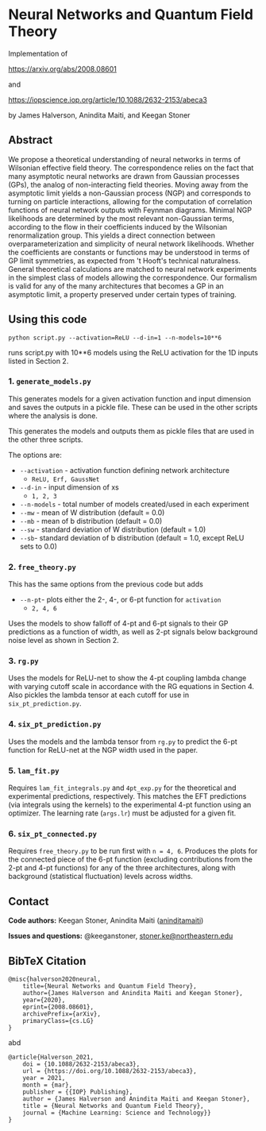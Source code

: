 # Neural Networks and Quantum Field Theory

Implementation of 

https://arxiv.org/abs/2008.08601

and

https://iopscience.iop.org/article/10.1088/2632-2153/abeca3

by James Halverson, Anindita Maiti, and Keegan Stoner

## Abstract

We propose a theoretical understanding of neural networks in terms of Wilsonian effective field theory. The correspondence relies on the fact that many asymptotic neural networks are drawn from Gaussian processes (GPs), the analog of non-interacting field theories. Moving away from the asymptotic limit yields a non-Gaussian process (NGP) and corresponds to turning on particle interactions, allowing for the computation of correlation functions of neural network outputs with Feynman diagrams. Minimal NGP likelihoods are determined by the most relevant non-Gaussian terms, according to the flow in their coefficients induced by the Wilsonian renormalization group. This yields a direct connection between overparameterization and simplicity of neural network likelihoods. Whether the coefficients are constants or functions may be understood in terms of GP limit symmetries, as expected from 't Hooft's technical naturalness. General theoretical calculations are matched to neural network experiments in the simplest class of models allowing the correspondence. Our formalism is valid for any of the many architectures that becomes a GP in an asymptotic limit, a property preserved under certain types of training.


## Using this code

```python script.py --activation=ReLU --d-in=1 --n-models=10**6```

runs script.py with 10**6 models using the ReLU activation for the 1D inputs listed in Section 2. 

### 1. ```generate_models.py```

This generates models for a given activation function and input dimension and saves the outputs in a pickle file. These can be used in the other scripts where the analysis is done.

This generates the models and outputs them as pickle files that are used in the other three scripts.

The options are:

- ```--activation``` - activation function defining network architecture
    - ```ReLU, Erf, GaussNet```
- ```--d-in``` - input dimension of xs
    - ```1, 2, 3```
- ```--n-models``` - total number of models created/used in each experiment
- ```--mw``` - mean of W distribution (default = 0.0)
- ```--mb```  - mean of b distribution (default = 0.0)
- ```--sw``` - standard deviation of W distribution (default = 1.0)
- ```--sb```- standard deviation of b distribution (default = 1.0, except ReLU sets to 0.0)


### 2. ```free_theory.py```

This has the same options from the previous code but adds
- ```--n-pt```- plots either the 2-, 4-, or 6-pt function for ```activation```
    - ```2, 4, 6```

Uses the models to show falloff of 4-pt and 6-pt signals to their GP predictions as a function of width, as well as 2-pt signals below background noise level as shown in Section 2.

### 3. ```rg.py```

Uses the models for ReLU-net to show the 4-pt coupling lambda change with varying cutoff scale in accordance with the RG equations in Section 4. Also pickles the lambda tensor at each cutoff for use in ```six_pt_prediction.py```.

### 4. ```six_pt_prediction.py```

Uses the models and the lambda tensor from ```rg.py``` to predict the 6-pt function for ReLU-net at the NGP width used in the paper.


### 5. ```lam_fit.py```

Requires ```lam_fit_integrals.py``` and ```4pt_exp.py``` for the theoretical and experimental predictions, respectively. This matches the EFT predictions (via integrals using the kernels) to the experimental 4-pt function using an optimizer. The learning rate (```args.lr```) must be adjusted for a given fit. 

### 6. ```six_pt_connected.py```

Requires ```free_theory.py``` to be run first with ```n = 4, 6```. Produces the plots for the connected piece of the 6-pt function (excluding contributions from the 2-pt and 4-pt functions) for any of the three architectures, along with background (statistical fluctuation) levels across widths.

## Contact

**Code authors:** Keegan Stoner, Anindita Maiti ([aninditamaiti](https://github.com/aninditamaiti))<p> 

**Issues and questions:** @keeganstoner, stoner.ke@northeastern.edu <p>


## BibTeX Citation
``` 
@misc{halverson2020neural,
    title={Neural Networks and Quantum Field Theory},
    author={James Halverson and Anindita Maiti and Keegan Stoner},
    year={2020},
    eprint={2008.08601},
    archivePrefix={arXiv},
    primaryClass={cs.LG}
}
```


abd

```
@article{Halverson_2021,
	doi = {10.1088/2632-2153/abeca3},
	url = {https://doi.org/10.1088/2632-2153/abeca3},
	year = 2021,
	month = {mar},
	publisher = {{IOP} Publishing},
	author = {James Halverson and Anindita Maiti and Keegan Stoner},
	title = {Neural Networks and Quantum Field Theory},
	journal = {Machine Learning: Science and Technology}}
}
```
